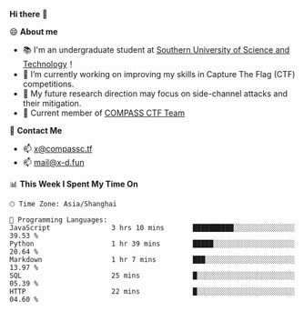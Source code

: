 **Hi there** 👋


😄 **About me**

- 📚 I'm an undergraduate student at [Southern University of Science and Technology](https://www.sustech.edu.cn)！
- 🌱 I’m currently working on improving my skills in Capture The Flag (CTF) competitions.
- 🔭 My future research direction may focus on side-channel attacks and their mitigation.
- 🚩 Current member of [COMPASS CTF Team](https://blog.compassc.tf/) 

👋 **Contact Me**

- 📫 [x@compassc.tf](mailto:x@compassc.tf)
- 📫 [mail@x-d.fun](mailto:mail@x-d.fun)


<!--START_SECTION:waka-->
📊 **This Week I Spent My Time On** 

```text
🕑︎ Time Zone: Asia/Shanghai

💬 Programming Languages: 
JavaScript               3 hrs 10 mins       ██████████░░░░░░░░░░░░░░░   39.53 % 
Python                   1 hr 39 mins        █████░░░░░░░░░░░░░░░░░░░░   20.64 % 
Markdown                 1 hr 7 mins         ███░░░░░░░░░░░░░░░░░░░░░░   13.97 % 
SQL                      25 mins             █░░░░░░░░░░░░░░░░░░░░░░░░   05.39 % 
HTTP                     22 mins             █░░░░░░░░░░░░░░░░░░░░░░░░   04.60 % 
```


<!--END_SECTION:waka-->
